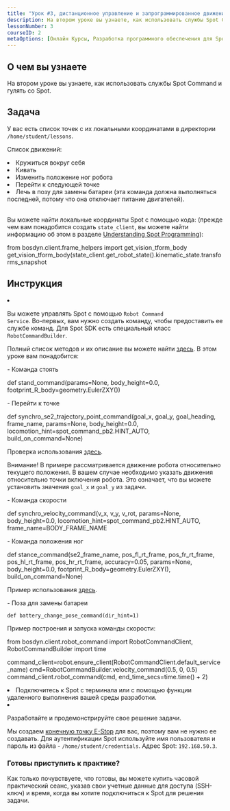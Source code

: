 ```yaml
---
title: "Урок #3, дистанционное управление и запрограммированное движение"
description: На втором уроке вы узнаете, как использовать службы Spot Command и гулять со Spot.
lessonNumber: 3
courseID: 2
metaOptions: [Онлайн Курсы, Разработка программного обеспечения для Spot от Boston Dynamics]
---
```


<section class="container__reg">

## О чем вы узнаете

На втором уроке вы узнаете, как использовать службы Spot Command и гулять со Spot.

</section>


<section class="container__reg">

## Задача

У вас есть список точек с их локальными координатами в директории <code>/home/student/lessons</code>.

Список движений:

<List>
<li>Кружиться вокруг себя</li>
<li>Кивать</li>
<li>Изменить положение ног робота</li>
<li>Перейти к следующей точке</li>
<li>Лечь в позу для замены батареи (эта команда должна выполняться последней, потому что она отключает питание двигателей).</li>
</List>

<br>

Вы можете найти локальные координаты Spot с помощью кода: (прежде чем вам понадобится создать  <code>state_client</code>, вы можете найти информацию об этом в разделе [Understanding Spot Programming](https://dev.bostondynamics.com/docs/python/understanding_spot_programming)):


<lessonCodeWrapper language="python" codeClass="big-code">
from bosdyn.client.frame_helpers import get_vision_tform_body
get_vision_tform_body(state_client.get_robot_state().kinematic_state.transforms_snapshot
</lessonCodeWrapper>

</section>

<section class="container__reg">

## Инструкция

<List type="numbers">

<li>

Вы можете управлять Spot с помощью <code>Robot Command Service</code>. Во-первых, вам нужно создать команду, чтобы предоставить ее службе команд. Для Spot SDK есть специальный класс <code>RobotCommandBuilder</code>.

Полный список методов и их описание вы можете найти [здесь](https://github.com/boston-dynamics/spot-sdk/blob/7ce5c5f31f4e1e45e9ff4be29fb097e258b75919/python/bosdyn-client/src/bosdyn/client/robot_command.py#L593). В этом уроке вам понадобится:

\- Команда стоять

<lessonCodeWrapper language="python" codeClass="big-code">
def stand_command(params=None, body_height=0.0, footprint_R_body=geometry.EulerZXY())
</lessonCodeWrapper>

\- Перейти к точке 

<lessonCodeWrapper language="python" codeClass="big-code">
def synchro_se2_trajectory_point_command(goal_x, goal_y, goal_heading, frame_name, params=None, body_height=0.0, locomotion_hint=spot_command_pb2.HINT_AUTO, build_on_command=None)
</lessonCodeWrapper>

Проверка использования [здесь]("https://github.com/boston-dynamics/spot-sdk/blob/master/python/examples/frame_trajectory_command/frame_trajectory_command.py).

Внимание! В примере рассматривается движение робота относительно текущего положения. В вашем случае необходимо указать движения относительно точки включения робота. Это означает, что вы можете установить значения <code>goal_x</code> и <code>goal_y</code> из задачи.

\- Команда скорости

<lessonCodeWrapper language="python" codeClass="big-code">
def synchro_velocity_command(v_x, v_y, v_rot, params=None, body_height=0.0, locomotion_hint=spot_command_pb2.HINT_AUTO, frame_name=BODY_FRAME_NAME
</lessonCodeWrapper>

\- Команда положения ног

<lessonCodeWrapper language="python" codeClass="big-code">
def stance_command(se2_frame_name, pos_fl_rt_frame, pos_fr_rt_frame, pos_hl_rt_frame, pos_hr_rt_frame, accuracy=0.05, params=None, body_height=0.0, footprint_R_body=geometry.EulerZXY(), build_on_command=None)
</lessonCodeWrapper>

Пример использования [здесь](https://github.com/boston-dynamics/spot-sdk/blob/91ed30607264e795699995d6d7834ba0c8a94d36/python/examples/stance/stance_in_place.py).


\- Поза для замены батареи

<code>def battery_change_pose_command(dir_hint=1)</code>

Пример построения и запуска команды скорости:

<lessonCodeWrapper language="python" codeClass="big-code">
from bosdyn.client.robot_command import RobotCommandClient, RobotCommandBuilder
import time

command_client=robot.ensure_client(RobotCommandClient.default_service_name)
cmd=RobotCommandBuilder.velocity_command(0.5, 0, 0.5)
command_client.robot_command(cmd, end_time_secs=time.time() + 2)
</lessonCodeWrapper>

</li>

<li>
Подключитесь к Spot с терминала или с помощью функции удаленного выполнения вашей среды разработки.
</li>

<li>

Разработайте и продемонстрируйте свое решение задачи.

Мы создаем [конечную точку E-Stop](https://dev.bostondynamics.com/python/examples/estop/readme) для вас, поэтому вам не нужно ее создавать. Для аутентификации Spot используйте имя пользователя и пароль из файла - <code>/home/student/credentials</code>. Адрес Spot: <code>192.168.50.3</code>.

</li>

</List>
</section>

<section class="container__reg">

### Готовы приступить к практике?

Как только почувствуете, что готовы, вы можете купить часовой практический сеанс, указав свои учетные данные для доступа (SSH-ключ) и время, когда вы хотите подключиться к Spot для решения задачи.

##### <LessonButtonLink src="https://dapp.spot-sdk.education/#/checkout" text="Арендовать Spot" />

</section>